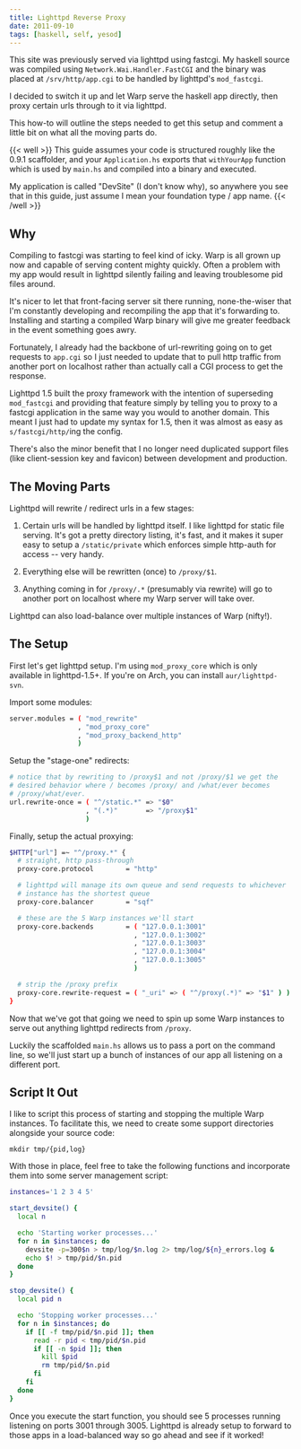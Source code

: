 ```yaml
---
title: Lighttpd Reverse Proxy
date: 2011-09-10
tags: [haskell, self, yesod]
---
```


This site was previously served via lighttpd using fastcgi. My haskell 
source was compiled using `Network.Wai.Handler.FastCGI` and the binary 
was placed at `/srv/http/app.cgi` to be handled by lighttpd's 
`mod_fastcgi`.

I decided to switch it up and let Warp serve the haskell app directly, 
then proxy certain urls through to it via lighttpd.

This how-to will outline the steps needed to get this setup and comment 
a little bit on what all the moving parts do.

{{< well >}}
This guide assumes your code is structured roughly like the 0.9.1 
scaffolder, and your `Application.hs` exports that `withYourApp` 
function which is used by `main.hs` and compiled into a binary and 
executed.

My application is called "DevSite" (I don't know why), so anywhere you 
see that in this guide, just assume I mean your foundation type / app 
name.
{{< /well >}}

## Why

Compiling to fastcgi was starting to feel kind of icky. Warp is all 
grown up now and capable of serving content mighty quickly. Often a 
problem with my app would result in lighttpd silently failing and 
leaving troublesome pid files around.

It's nicer to let that front-facing server sit there running, 
none-the-wiser that I'm constantly developing and recompiling the app 
that it's forwarding to.  Installing and starting a compiled Warp binary 
will give me greater feedback in the event something goes awry.

Fortunately, I already had the backbone of url-rewriting going on to get 
requests to `app.cgi` so I just needed to update that to pull http 
traffic from another port on localhost rather than actually call a CGI 
process to get the response.

Lighttpd 1.5 built the proxy framework with the intention of 
superseding `mod_fastcgi` and providing that feature simply by telling 
you to proxy to a fastcgi application in the same way you would to 
another domain. This meant I just had to update my syntax for 1.5, then 
it was almost as easy as `s/fastcgi/http/`ing the config.

There's also the minor benefit that I no longer need duplicated support 
files (like client-session key and favicon) between development and 
production.

## The Moving Parts

Lighttpd will rewrite / redirect urls in a few stages:

1. Certain urls will be handled by lighttpd itself. I like lighttpd for 
   static file serving. It's got a pretty directory listing, it's fast, 
   and it makes it super easy to setup a `/static/private` which 
   enforces simple http-auth for access -- very handy.

2. Everything else will be rewritten (once) to `/proxy/$1`.

3. Anything coming in for `/proxy/.*` (presumably via rewrite) will go 
   to another port on localhost where my Warp server will take over.

Lighttpd can also load-balance over multiple instances of Warp (nifty!).

## The Setup

First let's get lighttpd setup. I'm using `mod_proxy_core` which is only 
available in lighttpd-1.5+. If you're on Arch, you can install 
`aur/lighttpd-svn`.

Import some modules:

```bash 
server.modules = ( "mod_rewrite"
                 , "mod_proxy_core"
                 , "mod_proxy_backend_http"
                 )
```

Setup the "stage-one" redirects:

```bash 
# notice that by rewriting to /proxy$1 and not /proxy/$1 we get the 
# desired behavior where / becomes /proxy/ and /what/ever becomes 
# /proxy/what/ever.
url.rewrite-once = ( "^/static.*" => "$0"
                   , "(.*)"       => "/proxy$1"
                   )
```

Finally, setup the actual proxying:

```bash 
$HTTP["url"] =~ "^/proxy.*" {
  # straight, http pass-through
  proxy-core.protocol        = "http"

  # lighttpd will manage its own queue and send requests to whichever 
  # instance has the shortest queue
  proxy-core.balancer        = "sqf"

  # these are the 5 Warp instances we'll start
  proxy-core.backends        = ( "127.0.0.1:3001"
                               , "127.0.0.1:3002"
                               , "127.0.0.1:3003"
                               , "127.0.0.1:3004"
                               , "127.0.0.1:3005"
                               )

  # strip the /proxy prefix
  proxy-core.rewrite-request = ( "_uri" => ( "^/proxy(.*)" => "$1" ) )
}
```

Now that we've got that going we need to spin up some Warp instances to 
serve out anything lighttpd redirects from `/proxy`.

Luckily the scaffolded `main.hs` allows us to pass a port on the command 
line, so we'll just start up a bunch of instances of our app all 
listening on a different port.

## Script It Out

I like to script this process of starting and stopping the multiple Warp 
instances. To facilitate this, we need to create some support 
directories alongside your source code:

    mkdir tmp/{pid,log}

With those in place, feel free to take the following functions and 
incorporate them into some server management script:

```bash 
instances='1 2 3 4 5'

start_devsite() {
  local n

  echo 'Starting worker processes...'
  for n in $instances; do
    devsite -p=300$n > tmp/log/$n.log 2> tmp/log/${n}_errors.log &
    echo $! > tmp/pid/$n.pid
  done
}

stop_devsite() {
  local pid n

  echo 'Stopping worker processes...'
  for n in $instances; do
    if [[ -f tmp/pid/$n.pid ]]; then
      read -r pid < tmp/pid/$n.pid
      if [[ -n $pid ]]; then
        kill $pid
        rm tmp/pid/$n.pid
      fi
    fi
  done
}
```

Once you execute the start function, you should see 5 processes running 
listening on ports 3001 through 3005. Lighttpd is already setup to 
forward to those apps in a load-balanced way so go ahead and see if it 
worked!
